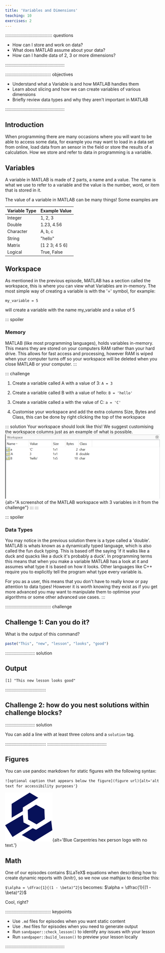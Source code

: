 ```yaml
---
title: 'Variables and Dimensions'
teaching: 10
exercises: 2
---
```


:::::::::::::::::::::::::::::::::::::: questions 

- How can I store and work on data?
- What does MATLAB assume about your data?
- How can I handle data of 2, 3 or more dimensions?

::::::::::::::::::::::::::::::::::::::::::::::::

::::::::::::::::::::::::::::::::::::: objectives

- Understand what a Variable is and how MATLAB handles them
- Learn about slicing and how we can create variables of various dimensions
- Briefly review data types and why they aren't important in MATLAB

::::::::::::::::::::::::::::::::::::::::::::::::

## Introduction

When programming there are many occasions where you will want to be able to access some data, for example you may want to load in a data set from online, load data from an sensor in the field or store the results of a calculation. How we store and refer to data in programming is a variable.


## Variables

A variable in MATLAB is made of 2 parts, a name and a value. The name is what we use to refer to a variable and the value is the number, word, or item that is stored in it. 

The value of a variable in MATLAB can be many things! Some examples are

| Variable Type | Example Value |
|---|---|
|Integer| 1, 2, 3|
|Double| 1.23, 4.56|
|Character| A, b, c|
|String| "hello"|
|Matrix| [1 2 3; 4 5 6]|
|Logical| True, False|

## Workspace

As mentioned in the previous episode, MATLAB has a section called the workspace, this is where you can view what Variables are in-memory. The most simple way of creating a variable is with the '=' symbol, for example:
```
my_variable = 5
```
will create a variable with the name my_variable and a value of 5

::: spoiler
### Memory

MATLAB (like most programming languages), holds variables in-memory. This means they are stored on your computers RAM rather than your hard drive. This allows for fast access and processing, however RAM is wiped when your computer turns off so your workspace will be deleted when you close MATLAB or your computer.
:::

::: challenge
  1. Create a variable called A with a value of 3: `A = 3`
  
  2. Create a variable called B with a value of hello: `B = 'hello'`
  
  3. Create a variable called a with the value of C: `a = 'C'`
  
  4. Customise your workspace and add the extra columns Size, Bytes and Class, this can be done by right clicking the top of the workspace
  
::: solution
  Your workspace should look like this! We suggest customising the workspace columns just as an example of what is possible. 
![](fig/workspace.png){alt="A screenshot of the MATLAB workspace with 3 variables in it from the challenge"}
:::
:::

::: spoiler
### Data Types
You may notice in the previous solution there is a type called a 'double'. MATLAB is whats known as a dynamically typed language, which is also called the fun duck typing. This is based off the saying 'if it walks like a duck and quacks like a duck it's probably a duck'. In programming terms this means that when you make a variable MATLAB has a look at it and assumes what type it is based on how it looks. Other languages like C++ require you to explicitly tell the program what type every variable is.

For you as a user, this means that you don't have to really know or pay attention to data types! However it is worth knowing they exist as if you get more advanced you may want to manipulate them to optimise your algorithms or some other advanced use cases.
:::

::::::::::::::::::::::::::::::::::::: challenge 

## Challenge 1: Can you do it?

What is the output of this command?

```r
paste("This", "new", "lesson", "looks", "good")
```

:::::::::::::::::::::::: solution 

## Output
 
```output
[1] "This new lesson looks good"
```

:::::::::::::::::::::::::::::::::


## Challenge 2: how do you nest solutions within challenge blocks?

:::::::::::::::::::::::: solution 

You can add a line with at least three colons and a `solution` tag.

:::::::::::::::::::::::::::::::::
::::::::::::::::::::::::::::::::::::::::::::::::

## Figures

You can use pandoc markdown for static figures with the following syntax:

`![optional caption that appears below the figure](figure url){alt='alt text for
accessibility purposes'}`

![You belong in The Carpentries!](https://raw.githubusercontent.com/carpentries/logo/master/Badge_Carpentries.svg){alt='Blue Carpentries hex person logo with no text.'}

## Math

One of our episodes contains $\LaTeX$ equations when describing how to create
dynamic reports with {knitr}, so we now use mathjax to describe this:

`$\alpha = \dfrac{1}{(1 - \beta)^2}$` becomes: $\alpha = \dfrac{1}{(1 - \beta)^2}$

Cool, right?

::::::::::::::::::::::::::::::::::::: keypoints 

- Use `.md` files for episodes when you want static content
- Use `.Rmd` files for episodes when you need to generate output
- Run `sandpaper::check_lesson()` to identify any issues with your lesson
- Run `sandpaper::build_lesson()` to preview your lesson locally

::::::::::::::::::::::::::::::::::::::::::::::::

